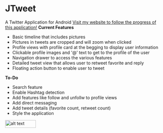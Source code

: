 # JTweet
A Twitter Application for Android
[Visit my website to follow the progress of this application!](http://jreilly.me/)
**Current Features**
* Basic timeline that includes pictures
* Pictures in tweets are cropped and will zoom when clicked
* Profile views with profile card at the begging to display user information
* Clickable profile images and '@' text to get to the profile of the user
* Navigation drawer to access the various features
* Detailed tweet view that allows user to retweet favorite and reply
* Floating action button to enable user to tweet

**To-Do**
* Search feature
* Enable Hashtag detection
* Add features like follow and unfollw to profile views
* Add direct messaging
* Add tweet details (favorite count, retweet count)
* Style the application


<img src="http://jreilly.me/Media/JTweet/newtimeline.png" alt="alt text" style="width:100px;height:25px">
